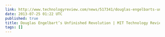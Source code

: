 ```yaml
---
link: http://www.technologyreview.com/news/517341/douglas-engelbarts-unfinished-revolution/
date: 2013-07-25 01:22 UTC
published: true
title: Douglas Engelbart’s Unfinished Revolution | MIT Technology Review
tags: []
---
```




